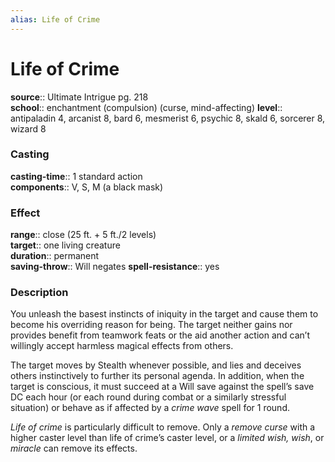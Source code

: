 ```yaml
---
alias: Life of Crime
---
```


# Life of Crime 

**source**:: Ultimate Intrigue pg. 218  
**school**:: enchantment (compulsion) (curse, mind-affecting)
**level**:: antipaladin 4, arcanist 8, bard 6, mesmerist 6, psychic 8, skald 6, sorcerer 8, wizard 8

### Casting 

**casting-time**:: 1 standard action  
**components**:: V, S, M (a black mask)

### Effect 

**range**:: close (25 ft. + 5 ft./2 levels)  
**target**:: one living creature  
**duration**:: permanent  
**saving-throw**:: Will negates
**spell-resistance**:: yes

### Description 

You unleash the basest instincts of iniquity in the target and cause them to become his overriding reason for being. The target neither gains nor provides benefit from teamwork feats or the aid another action and can’t willingly accept harmless magical effects from others.  
  
The target moves by Stealth whenever possible, and lies and deceives others instinctively to further its personal agenda. In addition, when the target is conscious, it must succeed at a Will save against the spell’s save DC each hour (or each round during combat or a similarly stressful situation) or behave as if affected by a *crime wave* spell for 1 round.  
  
*Life of crime* is particularly difficult to remove. Only a *remove curse* with a higher caster level than life of crime’s caster level, or a *limited wish, wish*, or *miracle* can remove its effects.
